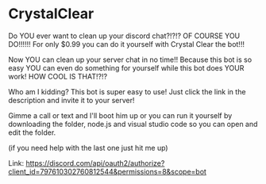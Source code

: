 # CrystalClear
Do YOU ever want to clean up your discord chat?!?!? OF COURSE YOU DO!!!!!! For only $0.99 you can do it yourself with Crystal Clear the bot!!!

Now YOU can clean up your server chat in no time!! Because this bot is so easy YOU can even do something for yourself while this bot does YOUR work! HOW COOL IS THAT!?!?

Who am I kidding? This bot is super easy to use! Just click the link in the description and invite it to your server!

Gimme a call or text and I'll boot him up or you can run it yourself by downloading the folder, node.js and visual studio code so you can open and edit the folder. 

(if you need help with the last one just hit me up)


Link: https://discord.com/api/oauth2/authorize?client_id=797610302760812544&permissions=8&scope=bot
